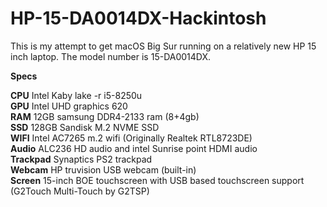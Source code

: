 # HP-15-DA0014DX-Hackintosh

This is my attempt to get macOS Big Sur running on a relatively new HP 15 inch laptop. The model number is 15-DA0014DX.
  
**Specs**  
  
**CPU**   Intel Kaby lake -r i5-8250u  
**GPU**   Intel UHD graphics 620  
**RAM**   12GB samsung DDR4-2133 ram (8+4gb)  
**SSD**   128GB Sandisk M.2 NVME SSD  
**WIFI**  Intel AC7265 m.2 wifi (Originally Realtek RTL8723DE)  
**Audio** ALC236 HD audio and intel Sunrise point HDMI audio  
**Trackpad** Synaptics PS2 trackpad  
**Webcam** HP truvision USB webcam (built-in)  
**Screen** 15-inch BOE touchscreen with USB based touchscreen support (G2Touch Multi-Touch by G2TSP)  

